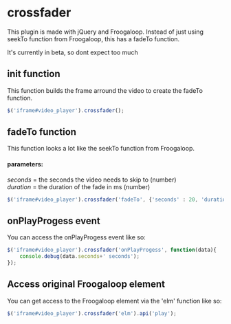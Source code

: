 # crossfader

This plugin is made with jQuery and Froogaloop. Instead of just using seekTo function from Froogaloop, this has a fadeTo function.

It's currently in beta, so dont expect too much

## init function

This function builds the frame arround the video to create the fadeTo function.

```javascript
$('iframe#video_player').crossfader();
```

## fadeTo function

This function looks a lot like the seekTo function from Froogaloop.

#### parameters:

_seconds_ = the seconds the video needs to skip to (number)  
_duration_ = the duration of the fade in ms (number)

```javascript
$('iframe#video_player').crossfader('fadeTo', {'seconds' : 20, 'duration' : 500});
```

## onPlayProgess event

You can access the onPlayProgess event like so:

```javascript
$('iframe#video_player').crossfader('onPlayProgess', function(data){
    console.debug(data.seconds+' seconds');
});
```

## Access original Froogaloop element

You can get access to the Froogaloop element via the 'elm' function like so:

```javascript
$('iframe#video_player').crossfader('elm').api('play');
```